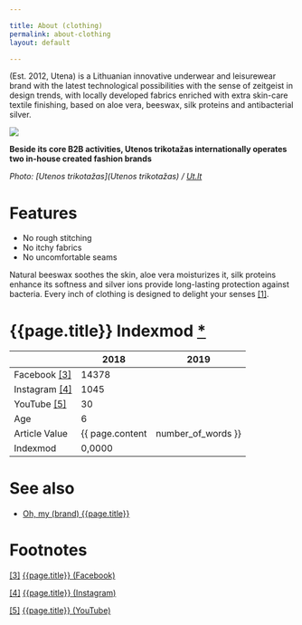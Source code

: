 ```yaml
---

title: About (clothing)
permalink: about-clothing
layout: default

---
```


(Est. 2012, Utena) is a Lithuanian innovative underwear and leisurewear brand with the latest technological possibilities with the sense of zeitgeist in design trends, with locally developed fabrics enriched with extra skin-care textile finishing, based on aloe vera, beeswax, silk proteins and antibacterial silver.

![](http://www.ut.lt/images/5a7d607cb31451356572fe94?w=860)

**Beside its core B2B activities, Utenos trikotažas internationally operates two in-house created fashion brands**

*Photo: [Utenos trikotažas](Utenos trikotažas) / [Ut.lt](http://www.ut.lt/our-brands)*

# Features

+ No rough stitching
+ No itchy fabrics
+ No uncomfortable seams

Natural beeswax soothes the skin, aloe vera moisturizes it, silk proteins enhance its softness and silver ions provide long-lasting protection against bacteria. Every inch of clothing is designed to delight your senses <span id="a1">[\[1\]](#f1)</span>.

# {{page.title}} Indexmod [*](indexmod)

||2018|2019|
|-|-|-|
|Facebook <span id="a3">[\[3\]](#f3)</span>|14378||
|Instagram <span id="a4">[\[4\]](#f4)</span>|1045||
|YouTube <span id="a5">[\[5\]](#f5)</span>|30||
|Age|6||
|Article Value|{{ page.content | number_of_words }}||
|Indexmod|0,0000||

# See also

+ [Oh, my (brand) {{page.title}}](oh-my-brand)


# Footnotes

[[3]](#a3) <span id="f3"></span> [{{page.title}} (Facebook)](https://www.facebook.com/458874717504645/posts/484048088320641/)

[[4]](#a4) <span id="f4"></span> [{{page.title}} (Instagram)](https://www.instagram.com/about_wear/)

[[5]](#a5) <span id="f5"></span> [{{page.title}} (YouTube)](https://www.youtube.com/channel/UCSAzrhCx9zxNY8vTjN8mqPg)
